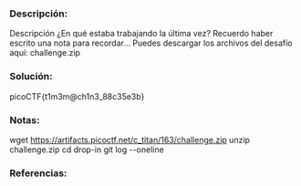 ### Descripción: 
Descripción
¿En qué estaba trabajando la última vez? Recuerdo haber escrito una nota para recordar...
Puedes descargar los archivos del desafío aquí:
challenge.zip
### Solución:
picoCTF{t1m3m@ch1n3_88c35e3b}
### Notas:
wget https://artifacts.picoctf.net/c_titan/163/challenge.zip
unzip challenge.zip
cd drop-in
git log --oneline

### Referencias: